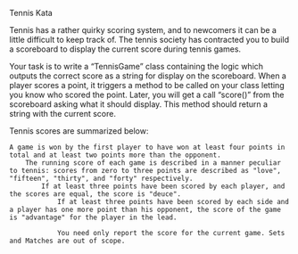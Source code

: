 Tennis Kata

Tennis has a rather quirky scoring system, and to newcomers it can be a little difficult to keep track of. The tennis society has contracted you to build a scoreboard to display the current score during tennis games.

Your task is to write a “TennisGame” class containing the logic which outputs the correct score as a string for display on the scoreboard. When a player scores a point, it triggers a method to be called on your class letting you know who scored the point. Later, you will get a call “score()” from the scoreboard asking what it should display. This method should return a string with the current score.

Tennis scores are summarized below:

    A game is won by the first player to have won at least four points in total and at least two points more than the opponent.
        The running score of each game is described in a manner peculiar to tennis: scores from zero to three points are described as "love", "fifteen", "thirty", and "forty" respectively.
            If at least three points have been scored by each player, and the scores are equal, the score is "deuce".
                If at least three points have been scored by each side and a player has one more point than his opponent, the score of the game is "advantage" for the player in the lead.

                You need only report the score for the current game. Sets and Matches are out of scope.
